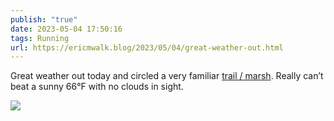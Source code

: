 ```yaml
---
publish: "true"
date: 2023-05-04 17:50:16
tags: Running
url: https://ericmwalk.blog/2023/05/04/great-weather-out.html
---
```


Great weather out today and circled a very familiar [trail / marsh](http://www.strava.com/activities/9010219801).  Really can’t beat a sunny 66°F with no clouds in sight.

![](https://ericmwalk.blog/uploads/2023/dee38d5ddc.jpg)